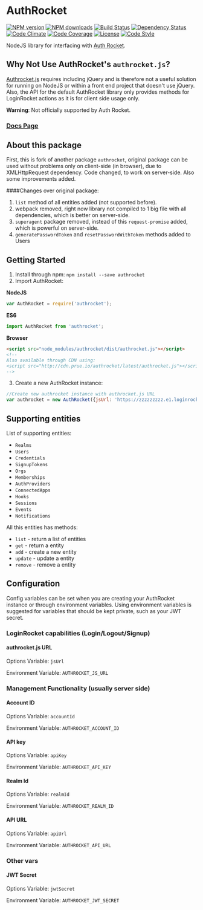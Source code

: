 # AuthRocket

[![NPM version][npm-image]][npm-url]
[![NPM downloads][npm-downloads-image]][npm-url]
[![Build Status][travis-image]][travis-url]
[![Dependency Status][daviddm-image]][daviddm-url]
[![Code Climate][climate-image]][climate-url]
[![Code Coverage][coverage-image]][coverage-url]
[![License][license-image]][license-url]
[![Code Style][code-style-image]][code-style-url]

NodeJS library for interfacing with [Auth Rocket](https://authrocket.com/).

## Why Not Use AuthRocket's `authrocket.js`?

[Authrocket.js](https://authrocket.com/docs/js/authrocket_js) requires including jQuery and is therefore not a useful solution for running on NodeJS or within a front end project that doesn't use jQuery. Also, the API for the default AuthRocket library only provides methods for LoginRocket actions as it is for client side usage only.

**Warning**: Not officially supported by Auth Rocket.

### [Docs Page](https://prescottprue.gitbooks.io/authrocket/content/)

## About this package
First, this is fork of another package `authrocket`, original package can be used without problems 
only on client-side (in browser), due to XMLHttpRequest dependency. Code changed, to work on server-side. 
Also some improvements added.

####Changes over original package:
1. `list` method of all entities added (not supported before).
2. webpack removed, right now library not compiled to 1 big file with all dependencies, 
which is better on server-side.
3. `superagent` package removed, instead of this `request-promise` added, which is powerful on server-side.
4. `generatePasswordToken` and `resetPasswordWithToken` methods added to Users


## Getting Started
1. Install through npm: `npm install --save authrocket`
2. Import AuthRocket:

  **NodeJS**
  ```javascript
  var AuthRocket = require('authrocket');
  ```

  **ES6**
  ```javascript
  import AuthRocket from 'authrocket';
  ```

  **Browser**

  ```html
  <script src="node_modules/authrocket/dist/authrocket.js"></script>
  <!--
  Also available through CDN using:
  <script src="http://cdn.prue.io/authrocket/latest/authrocket.js"></script>
  -->
  ```

3. Create a new AuthRocket instance:
```javascript
//Create new authrocket instance with authrocket.js URL
var authrocket = new AuthRocket({jsUrl: 'https://zzzzzzzzz.e1.loginrocket.com/v1/'});
```

## Supporting entities
List of supporting entities: 
  - `Realms` 
  - `Users` 
  - `Credentials` 
  - `SignupTokens` 
  - `Orgs` 
  - `Memberships` 
  - `AuthProviders` 
  - `ConnectedApps` 
  - `Hooks` 
  - `Sessions` 
  - `Events` 
  - `Notifications` 

All this entities has methods:
  - `list` - return a list of entities
  - `get` - return a entity
  - `add` - create a new entity
  - `update` - update a entity
  - `remove` - remove a entity


## Configuration
Config variables can be set when you are creating your AuthRocket instance or through environment variables. Using environment variables is suggested for variables that should be kept private, such as your JWT secret.

### LoginRocket capabilities (Login/Logout/Signup)
#### authrocket.js URL
Options Variable: `jsUrl`

Environment Variable: `AUTHROCKET_JS_URL`

### Management Functionality (usually server side)

#### Account ID
Options Variable: `accountId`

Environment Variable: `AUTHROCKET_ACCOUNT_ID`

#### API key
Options Variable: `apiKey`

Environment Variable: `AUTHROCKET_API_KEY`

#### Realm Id
Options Variable: `realmId`

Environment Variable: `AUTHROCKET_REALM_ID`

#### API URL
Options Variable: `apiUrl`

Environment Variable: `AUTHROCKET_API_URL`

### Other vars
#### JWT Secret
Options Variable: `jwtSecret`

Environment Variable: `AUTHROCKET_JWT_SECRET`


[npm-image]: https://img.shields.io/npm/v/authrocket.svg?style=flat-square
[npm-url]: https://npmjs.org/package/authrocket
[npm-downloads-image]: https://img.shields.io/npm/dm/authrocket.svg?style=flat-square
[travis-image]: https://img.shields.io/travis/prescottprue/authrocket/master.svg?style=flat-square
[travis-url]: https://travis-ci.org/prescottprue/authrocket
[daviddm-image]: https://img.shields.io/david/prescottprue/authrocket.svg?style=flat-square
[daviddm-url]: https://david-dm.org/prescottprue/authrocket
[climate-image]: https://img.shields.io/codeclimate/github/prescottprue/authrocket.svg?style=flat-square
[climate-url]: https://codeclimate.com/github/prescottprue/authrocket
[coverage-image]: https://img.shields.io/codeclimate/coverage/github/prescottprue/authrocket.svg?style=flat-square
[coverage-url]: https://codeclimate.com/github/prescottprue/authrocket
[license-image]: https://img.shields.io/npm/l/authrocket.svg?style=flat-square
[license-url]: https://github.com/prescottprue/authrocket/blob/master/LICENSE
[code-style-image]: https://img.shields.io/badge/code%20style-standard-brightgreen.svg?style=flat-square
[code-style-url]: http://standardjs.com/
